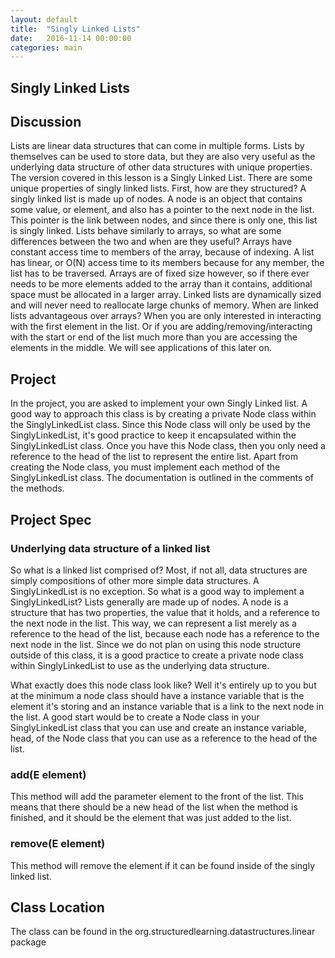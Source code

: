 ```yaml
---
layout: default
title:  "Singly Linked Lists"
date:   2016-11-14 00:00:00
categories: main
---
```


## Singly Linked Lists

## Discussion
Lists are linear data structures that can come in multiple forms. Lists by themselves can be used to store data, but they are also very useful as the underlying data structure of other data structures with unique properties.
The version covered in this lesson is a Singly Linked List. There are some unique properties of singly linked lists. First, how are they structured? A singly linked list is made up of nodes. A node is an object that contains some value, or element, and also has a pointer to the next node in the list. This pointer is the link between nodes, and since there is only one, this list is singly linked.
Lists behave similarly to arrays, so what are some differences between the two and when are they useful? Arrays have constant access time to members of the array, because of indexing. A list has linear, or O(N) access time to its members because for any member, the list has to be traversed. Arrays are of fixed size however, so if there ever needs to be more elements added to the array than it contains, additional space must be allocated in a larger array. Linked lists are dynamically sized and will never need to reallocate large chunks of memory.
When are linked lists advantageous over arrays? When you are only interested in interacting with the first element in the list. Or if you are adding/removing/interacting with the start or end of the list much more than you are accessing the elements in the middle. We will see applications of this later on.

## Project
In the project, you are asked to implement your own Singly Linked list. A good way to approach this class is by creating a private Node class within the SinglyLinkedList class. Since this Node class will only be used by the SinglyLinkedList, it's good practice to keep it encapsulated within the SinglyLinkedList class. Once you have this Node class, then you only need a reference to the head of the list to represent the entire list.
Apart from creating the Node class, you must implement each method of the SinglyLinkedList class. The documentation is outlined in the comments of the methods.

## Project Spec

### Underlying data structure of a linked list
So what is a linked list comprised of? Most, if not all, data structures are simply compositions of other more simple data structures. A SinglyLinkedList is no exception. So what is a good way to implement a SinglyLinkedList? Lists generally are made up of nodes. A node is a structure that has two properties, the value that it holds, and a reference to the next node in the list. This way, we can represent a list merely as a reference to the head of the list, because each node has a reference to the next node in the list. Since we do not plan on using this node structure outside of this class, it is a good practice to create a private node class within SinglyLinkedList to use as the underlying data structure.

What exactly does this node class look like? Well it's entirely up to you but at the minimum a node class should have a instance variable that is the element it's storing and an instance variable that is a link to the next node in the list. A good start would be to create a Node class in your SinglyLinkedList class that you can use and create an instance variable, head, of the Node class that you can use as a reference to the head of the list.

### add(E element)
This method will add the parameter element to the front of the list. This means that there should be a new head of the list when the method is finished, and it should be the element that was just added to the list.

### remove(E element)
This method will remove the element if it can be found inside of the singly linked list.

## Class Location
The class can be found in the org.structuredlearning.datastructures.linear package
